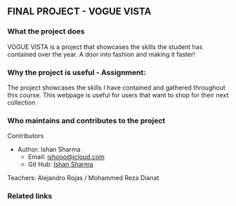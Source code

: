 ## FINAL PROJECT - VOGUE VISTA

### What the project does 
VOGUE VISTA is a project that showcases the skills the student has contained over the year. A door into fashion and making it faster!
### Why the project is useful - Assignment: 
The project showcases the skills I have contained and gathered throughout this course. 
This webpage is useful for users that want to shop for their next collection

### Who maintains and contributes to the project 

Contributors 
* Author: Ishan Sharma 
	* Email: ishooo@icloud.com
	* Git Hub: [Ishan Sharma](https://github.com/ishansssharma)

Teachers: Alejandro Rojas / Mohammed Reza Dianat


### Related links 

